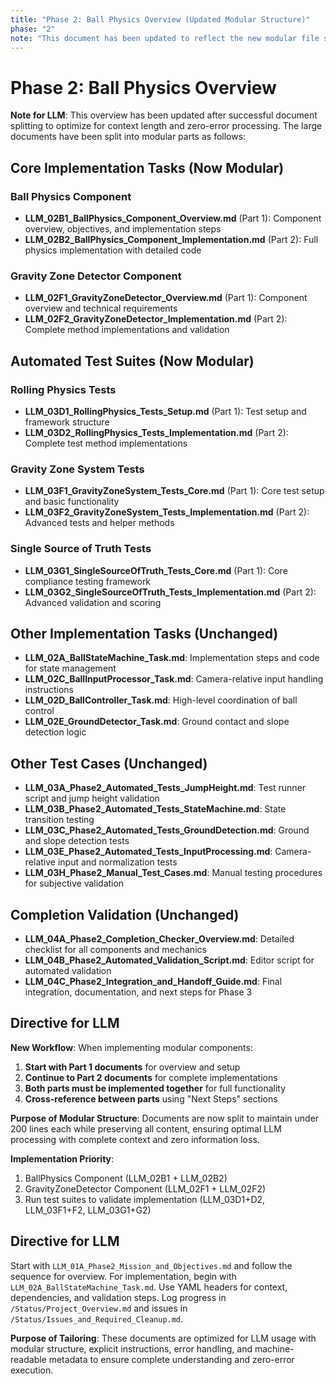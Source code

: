 ```yaml
---
title: "Phase 2: Ball Physics Overview (Updated Modular Structure)"
phase: "2"
note: "This document has been updated to reflect the new modular file structure after splitting oversized documents."
---
```


# Phase 2: Ball Physics Overview

**Note for LLM**: This overview has been updated after successful document splitting to optimize for context length and zero-error processing. The large documents have been split into modular parts as follows:

## Core Implementation Tasks (Now Modular)

### Ball Physics Component
- **LLM_02B1_BallPhysics_Component_Overview.md** (Part 1): Component overview, objectives, and implementation steps
- **LLM_02B2_BallPhysics_Component_Implementation.md** (Part 2): Full physics implementation with detailed code

### Gravity Zone Detector Component  
- **LLM_02F1_GravityZoneDetector_Overview.md** (Part 1): Component overview and technical requirements
- **LLM_02F2_GravityZoneDetector_Implementation.md** (Part 2): Complete method implementations and validation

## Automated Test Suites (Now Modular)

### Rolling Physics Tests
- **LLM_03D1_RollingPhysics_Tests_Setup.md** (Part 1): Test setup and framework structure
- **LLM_03D2_RollingPhysics_Tests_Implementation.md** (Part 2): Complete test method implementations

### Gravity Zone System Tests
- **LLM_03F1_GravityZoneSystem_Tests_Core.md** (Part 1): Core test setup and basic functionality
- **LLM_03F2_GravityZoneSystem_Tests_Implementation.md** (Part 2): Advanced tests and helper methods

### Single Source of Truth Tests
- **LLM_03G1_SingleSourceOfTruth_Tests_Core.md** (Part 1): Core compliance testing framework
- **LLM_03G2_SingleSourceOfTruth_Tests_Implementation.md** (Part 2): Advanced validation and scoring

## Other Implementation Tasks (Unchanged)
- **LLM_02A_BallStateMachine_Task.md**: Implementation steps and code for state management
- **LLM_02C_BallInputProcessor_Task.md**: Camera-relative input handling instructions
- **LLM_02D_BallController_Task.md**: High-level coordination of ball control
- **LLM_02E_GroundDetector_Task.md**: Ground contact and slope detection logic

## Other Test Cases (Unchanged)
- **LLM_03A_Phase2_Automated_Tests_JumpHeight.md**: Test runner script and jump height validation
- **LLM_03B_Phase2_Automated_Tests_StateMachine.md**: State transition testing
- **LLM_03C_Phase2_Automated_Tests_GroundDetection.md**: Ground and slope detection tests
- **LLM_03E_Phase2_Automated_Tests_InputProcessing.md**: Camera-relative input and normalization tests
- **LLM_03H_Phase2_Manual_Test_Cases.md**: Manual testing procedures for subjective validation

## Completion Validation (Unchanged)
- **LLM_04A_Phase2_Completion_Checker_Overview.md**: Detailed checklist for all components and mechanics
- **LLM_04B_Phase2_Automated_Validation_Script.md**: Editor script for automated validation
- **LLM_04C_Phase2_Integration_and_Handoff_Guide.md**: Final integration, documentation, and next steps for Phase 3

## Directive for LLM
**New Workflow**: When implementing modular components:
1. **Start with Part 1 documents** for overview and setup
2. **Continue to Part 2 documents** for complete implementations  
3. **Both parts must be implemented together** for full functionality
4. **Cross-reference between parts** using "Next Steps" sections

**Purpose of Modular Structure**: Documents are now split to maintain under 200 lines each while preserving all content, ensuring optimal LLM processing with complete context and zero information loss.

**Implementation Priority**: 
1. BallPhysics Component (LLM_02B1 + LLM_02B2)
2. GravityZoneDetector Component (LLM_02F1 + LLM_02F2) 
3. Run test suites to validate implementation (LLM_03D1+D2, LLM_03F1+F2, LLM_03G1+G2)

## Directive for LLM
Start with `LLM_01A_Phase2_Mission_and_Objectives.md` and follow the sequence for overview. For implementation, begin with `LLM_02A_BallStateMachine_Task.md`. Use YAML headers for context, dependencies, and validation steps. Log progress in `/Status/Project_Overview.md` and issues in `/Status/Issues_and_Required_Cleanup.md`.

**Purpose of Tailoring**: These documents are optimized for LLM usage with modular structure, explicit instructions, error handling, and machine-readable metadata to ensure complete understanding and zero-error execution.
